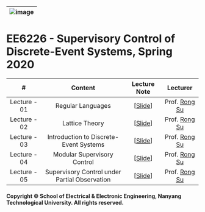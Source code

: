 |![image](https://github.com/ldkong1205/NTU-Graduate-Courses/blob/master/Courses/EE6508/logo.png)|
|---|
# EE6226 - Supervisory Control of Discrete-Event Systems, Spring 2020

|#|Content|Lecture Note|Lecturer|
|:---:|:---:|:---:|:---:|
|Lecture - 01|Regular Languages|[[Slide]()]|Prof. [Rong Su](https://www3.ntu.edu.sg/home/rsu/)
|Lecture - 02|Lattice Theory|[[Slide]()]|Prof. [Rong Su](https://www3.ntu.edu.sg/home/rsu/)
|Lecture - 03|Introduction to Discrete-Event Systems|[[Slide]()]|Prof. [Rong Su](https://www3.ntu.edu.sg/home/rsu/)
|Lecture - 04|Modular Supervisory Control|[[Slide]()]|Prof. [Rong Su](https://www3.ntu.edu.sg/home/rsu/)
|Lecture - 05|Supervisory Control under Partial Observation|[[Slide]()]|Prof. [Rong Su](https://www3.ntu.edu.sg/home/rsu/)

#### Copyright © School of Electrical & Electronic Engineering, Nanyang Technological University. All rights reserved.
